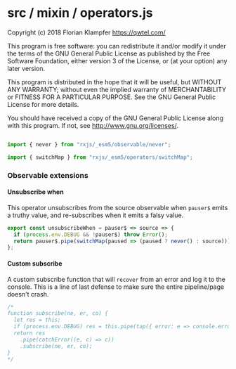 # src / mixin / operators.js
Copyright (c) 2018 Florian Klampfer <https://qwtel.com/>

This program is free software: you can redistribute it and/or modify
it under the terms of the GNU General Public License as published by
the Free Software Foundation, either version 3 of the License, or
(at your option) any later version.

This program is distributed in the hope that it will be useful,
but WITHOUT ANY WARRANTY; without even the implied warranty of
MERCHANTABILITY or FITNESS FOR A PARTICULAR PURPOSE.  See the
GNU General Public License for more details.

You should have received a copy of the GNU General Public License
along with this program.  If not, see <http://www.gnu.org/licenses/>.


```js

import { never } from "rxjs/_esm5/observable/never";

import { switchMap } from "rxjs/_esm5/operators/switchMap";
```

### Observable extensions
#### Unsubscribe when
This operator unsubscribes from the source observable when `pauser$` emits a truthy value,
and re-subscribes when it emits a falsy value.


```js
export const unsubscribeWhen = pauser$ => source => {
  if (process.env.DEBUG && !pauser$) throw Error();
  return pauser$.pipe(switchMap(paused => (paused ? never() : source)));
};
```

#### Custom subscribe
A custom subscribe function that will `recover` from an error and log it to the console.
This is a line of last defense to make sure the entire pipeline/page doesn't crash.


```js
/*
function subscribe(ne, er, co) {
  let res = this;
  if (process.env.DEBUG) res = this.pipe(tap({ error: e => console.error(e) }));
  return res
    .pipe(catchError((e, c) => c))
    .subscribe(ne, er, co);
}
*/
```


